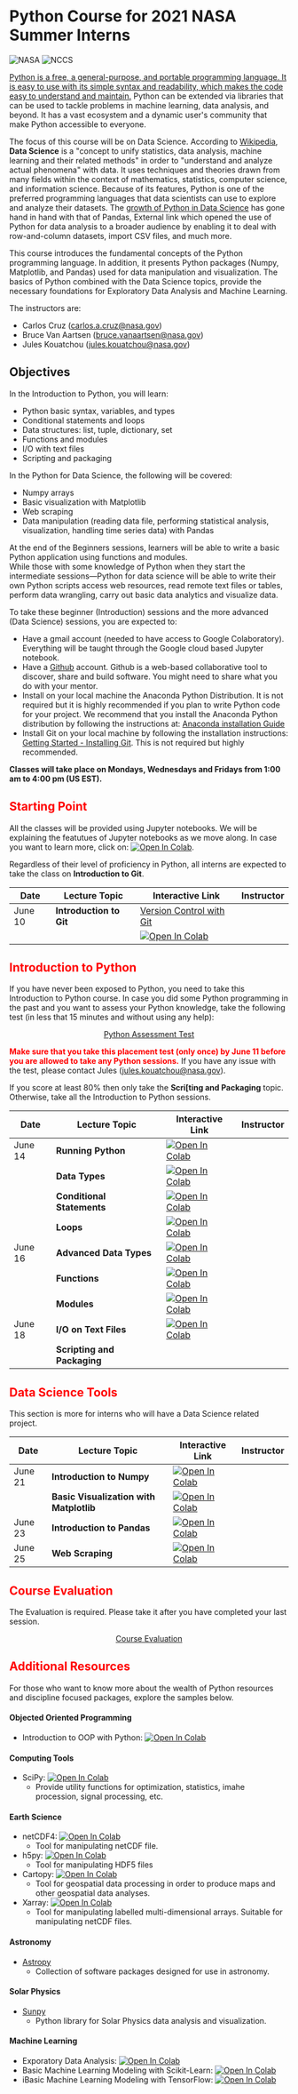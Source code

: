# Python Course for 2021 NASA Summer Interns

![NASA](http://www.nasa.gov/sites/all/themes/custom/nasatwo/images/nasa-logo.svg) ![NCCS](https://www.nccs.nasa.gov/sites/default/files/NCCS_Logo_0.png)

<a href="https://datascience.berkeley.edu/blog/python-data-science/">Python is a free, a general-purpose, and portable programming language. It is easy to use with its simple syntax and readability, which makes the code easy to understand and maintain.</a> 
Python can be extended via libraries that can be used to tackle problems in machine learning, data analysis, and beyond. It has a vast ecosystem and a dynamic user's community that make Python accessible to everyone.

The focus of this course will be on Data Science.
According to <a href="https://en.wikipedia.org/wiki/Data_science">Wikipedia</a>, **Data Science** is a "concept to unify statistics, data analysis, machine learning and their related methods" in order to "understand and analyze actual phenomena" with data. It uses techniques and theories drawn from many fields within the context of mathematics, statistics, computer science, and information science.
Because of its features, Python is one of the preferred programming languages that data scientists can use to explore and analyze their datasets.
The <a href="https://stackoverflow.blog/2017/09/14/python-growing-quickly/">growth of Python in Data Science</a> has gone hand in hand with that of Pandas, External link  which opened the use of Python for data analysis to a broader audience by enabling it to deal with row-and-column datasets, import CSV files, and much more.

This course introduces the fundamental concepts of the Python programming language. In addition, it presents Python packages (Numpy, Matplotlib, and Pandas) used for data manipulation and visualization. The basics of Python combined with the Data Science topics, provide the necessary foundations for Exploratory Data Analysis and Machine Learning.

The instructors are:

- Carlos Cruz (carlos.a.cruz@nasa.gov)
- Bruce Van Aartsen (bruce.vanaartsen@nasa.gov)
- Jules Kouatchou (jules.kouatchou@nasa.gov)

## Objectives
In the Introduction to Python, you will learn:

- Python basic syntax, variables, and types
- Conditional statements and loops
- Data structures: list, tuple, dictionary, set
- Functions and modules
- I/O with text files
- Scripting and packaging

In the Python for Data Science, the following will be covered:

- Numpy arrays
- Basic visualization with Matplotlib
- Web scraping
- Data manipulation (reading data file, performing statistical analysis, visualization, handling time series data) with Pandas

At the end of the Beginners sessions, learners will be able to write a basic Python application using functions and modules.  
While those with some knowledge of Python when they start the intermediate sessions—Python for data science will be able to write their own Python scripts access web resources, read remote text files or tables, perform data wrangling, carry out basic data analytics and visualize data.


To take these beginner (Introduction) sessions and the more advanced (Data Science) sessions, you are expected to:

- Have a gmail account (needed to have access to Google Colaboratory). Everything will be taught through the Google cloud based Jupyter notebook.
- Have a [Github](github.com) account. Github is a web-based collaborative
  tool to discover, share and build software. You might need to share what you do with your mentor. 
- Install on your local machine the Anaconda Python Distribution. It is not required but it is highly recommended if you plan to write Python code for your project.
 We recommend that you install the Anaconda Python distribution by following the instructions at: [Anaconda installation Guide](https://docs.continuum.io/anaconda/install/)
- Install Git on your local machine by following the installation instructions: [Getting Started - Installing Git](https://git-scm.com/book/en/v2/Getting-Started-Installing-Git). This is not required but highly recommended.

**Classes will take place on Mondays, Wednesdays and Fridays from 1:00 am to 4:00 pm (US EST).**

## <span style="color: red">Starting Point</span>

All the classes will be provided using Jupyter notebooks. We will be explaining the featutues of Jupyter notebooks as we move along. In case you want to learn more, click on: [![Open In Colab](https://colab.research.google.com/assets/colab-badge.svg)](https://colab.research.google.com/github/astg606/py_materials/blob/master/jupyter_notebook/jupyter_notebook_introduction.ipynb).

Regardless of their level of proficiency in Python, all interns are expected to take the class on  **Introduction to Git**.

| Date | Lecture Topic | Interactive Link | Instructor |
|---|---|---|---|
| June 10 | **Introduction to Git**  | <a href="https://github.com/astg606/py_materials/blob/master/git_tutorial/version_control_git.pdf">Version Control with Git</a>  |  |
|  |    | [![Open In Colab](https://colab.research.google.com/assets/colab-badge.svg)](https://colab.research.google.com/github/astg606/py_materials/blob/master/git_tutorial/basic_git_tutorial.ipynb) | |

<!---
| June 10 | **Introduction to Jupyter Notebook**  | [![Open In Colab](https://colab.research.google.com/assets/colab-badge.svg)](https://colab.research.google.com/github/astg606/py_materials/blob/master/jupyter_notebook/jupyter_notebook_introduction.ipynb) |
| June 10 | **Introduction to Git**  | [![Open In Colab](https://colab.research.google.com/assets/colab-badge.svg)](https://colab.research.google.com/github/astg606/py_materials/blob/master/git_tutorial/basic_git_tutorial.ipynb) |
--->

## <span style="color: red">Introduction to Python</span>

If you have never been exposed to Python, you need to take this Introduction to Python course. In case you did some Python programming in the past and you want to assess your Python knowledge, take the following test (in less that 15 minutes and without using any help):

<center>
<a href="https://forms.gle/PTV6xFCA21NYkqfp9">Python Assessment Test</a>
</center>

**<span style="color: red">Make sure that you take this placement test (only once) by June 11 before you are allowed to take any Python sessions.</span>** If you have any issue with the test, please contact Jules (jules.kouatchou@nasa.gov).

If you score at least 80% then only take the **Scri[ting and Packaging** topic. Otherwise, take all the Introduction to Python sessions.



| Date | Lecture Topic | Interactive Link | Instructor |
|---|---|---|---|
| June 14 | **Running Python** | [![Open In Colab](https://colab.research.google.com/assets/colab-badge.svg)](https://colab.research.google.com/github/astg606/py_materials/blob/master/welcome/running_python.ipynb) |  |
|  | **Data Types**  | [![Open In Colab](https://colab.research.google.com/assets/colab-badge.svg)](https://colab.research.google.com/github/astg606/py_materials/blob/master/data_types/python_data_types.ipynb) |  |
| | **Conditional Statements**  | [![Open In Colab](https://colab.research.google.com/assets/colab-badge.svg)](https://colab.research.google.com/github/astg606/py_materials/blob/master/conditional_logic/introduction_conditionals.ipynb) |  |
| | **Loops** | [![Open In Colab](https://colab.research.google.com/assets/colab-badge.svg)](https://colab.research.google.com/github/astg606/py_materials/blob/master/loops/introduction_loops.ipynb) |  |
| June 16 | **Advanced Data Types** | [![Open In Colab](https://colab.research.google.com/assets/colab-badge.svg)](https://colab.research.google.com/github/astg606/py_materials/blob/master/data_types/python_data_structures.ipynb) |  |
| | **Functions** | [![Open In Colab](https://colab.research.google.com/assets/colab-badge.svg)](https://colab.research.google.com/github/astg606/py_materials/blob/master/functions_modules/introduction_functions.ipynb) |  |
| | **Modules** | [![Open In Colab](https://colab.research.google.com/assets/colab-badge.svg)](https://colab.research.google.com/github/astg606/py_materials/blob/master/functions_modules/introduction_modules.ipynb) |  |
| June 18 | **I/O on Text Files** | [![Open In Colab](https://colab.research.google.com/assets/colab-badge.svg)](https://colab.research.google.com/github/astg606/py_materials/blob/master/input_output/introduction_io_text_files.ipynb) |  |
|  | **Scripting and Packaging** | |  |

## <span style="color: red">Data Science Tools</span>

This section is more for interns who will have a Data Science related project.

| Date |  Lecture Topic | Interactive Link | Instructor |
|---|---|---|---|
| June 21 | **Introduction to Numpy** | [![Open In Colab](https://colab.research.google.com/assets/colab-badge.svg)](https://colab.research.google.com/github/astg606/py_materials/blob/master/numpy/introduction_numpy.ipynb) |  |
|         | **Basic Visualization with Matplotlib** | [![Open In Colab](https://colab.research.google.com/assets/colab-badge.svg)](https://colab.research.google.com/github/astg606/py_materials/blob/master/visualization/introduction_matplotlib.ipynb) |  |
| June 23 | **Introduction to Pandas**  | [![Open In Colab](https://colab.research.google.com/assets/colab-badge.svg)](https://colab.research.google.com/github/astg606/py_materials/blob/master/pandas/introduction_pandas.ipynb) |  |
| June 25 | **Web Scraping**  | [![Open In Colab](https://colab.research.google.com/assets/colab-badge.svg)](https://colab.research.google.com/github/astg606/py_materials/blob/master/data_retrieval/access_web_resources.ipynb) |  |


## <span style="color: red">Course Evaluation</span>

The Evaluation is required. Please take it after you have completed your last session. 

<center>
<a href="https://forms.gle/mnYy5p2Q55i7EZrX7">Course Evaluation</a>
</center>


## <span style="color: red">Additional Resources</span>

For those who want to know more about the wealth of Python resources and discipline focused packages, explore the samples below.

#### Objected Oriented Programming
- Introduction to OOP with Python: [![Open In Colab](https://colab.research.google.com/assets/colab-badge.svg)](https://colab.research.google.com/github/astg606/py_materials/blob/master/object_oriented_programming/introduction_oop.ipynb)

#### Computing Tools
- SciPy: [![Open In Colab](https://colab.research.google.com/assets/colab-badge.svg)](https://colab.research.google.com/github/astg606/py_materials/blob/master/scipy/introduction_scipy.ipynb)
     - Provide utility functions for optimization, statistics, imahe procession, signal processing, etc.

#### Earth Science
- netCDF4: [![Open In Colab](https://colab.research.google.com/assets/colab-badge.svg)](https://colab.research.google.com/github/astg606/py_materials/blob/master/science_data_format/introduction_netcdf4.ipynb) 
     - Tool for manipulating netCDF file.
- h5py: [![Open In Colab](https://colab.research.google.com/assets/colab-badge.svg)](https://colab.research.google.com/github/astg606/py_materials/blob/master/science_data_format/introduction_h5py.ipynb)
     - Tool for manipulating HDF5 files
- Cartopy: [![Open In Colab](https://colab.research.google.com/assets/colab-badge.svg)](https://colab.research.google.com/github/astg606/py_materials/blob/master/visualization/introduction_cartopy.ipynb)
     - Tool for geospatial data processing in order to produce maps and other geospatial data analyses.
- Xarray: [![Open In Colab](https://colab.research.google.com/assets/colab-badge.svg)](https://colab.research.google.com/github/astg606/py_materials/blob/master/xarray/introduction_xarray.ipynb)
     - Tool for manipulating labelled multi-dimensional arrays. Suitable for manipulating netCDF files.

#### Astronomy
- [Astropy](https://www.astropy.org/)
     - Collection of software packages designed for use in astronomy.

#### Solar Physics
- [Sunpy](https://github.com/sunpy/sunpy)
     - Python library for Solar Physics data analysis and visualization.

#### Machine Learning
- Exporatory Data Analysis: [![Open In Colab](https://colab.research.google.com/assets/colab-badge.svg)](https://colab.research.google.com/github/astg606/py_materials/blob/master/machine_learning/ml_exploratory_data_analysis.ipynb)
- Basic Machine Learning Modeling with Scikit-Learn: [![Open In Colab](https://colab.research.google.com/assets/colab-badge.svg)](https://colab.research.google.com/github/astg606/py_materials/blob/master/machine_learning/ml_models_scikit-learn.ipynb)
- iBasic Machine Learning Modeling with TensorFlow: [![Open In Colab](https://colab.research.google.com/assets/colab-badge.svg)](https://colab.research.google.com/github/astg606/py_materials/blob/master/machine_learning/ml_regression_tensorflow.ipynb)

<!---
| 17:15-17:30 | **Feedback Session** |  |  |
| 17:15-17:30 | **Feedback Session** |  <a href="https://www.surveymonkey.com/r/PWQVXH5"> Evaluation Survey </a> | |
--->
